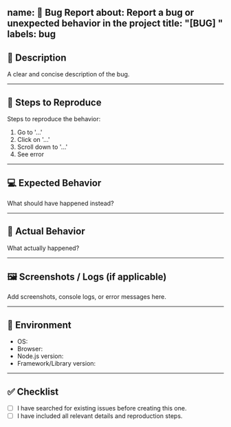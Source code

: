 
name: 🐛 Bug Report
about: Report a bug or unexpected behavior in the project
title: "[BUG] <short description>"
labels: bug
---

## 🐞 Description

A clear and concise description of the bug.

---

## 🔁 Steps to Reproduce

Steps to reproduce the behavior:
1. Go to '...'
2. Click on '...'
3. Scroll down to '...'
4. See error

---

## 💻 Expected Behavior

What should have happened instead?

---

## 🧠 Actual Behavior

What actually happened?

---

## 🖼️ Screenshots / Logs (if applicable)

Add screenshots, console logs, or error messages here.

---

## 🧩 Environment

- OS:  
- Browser:  
- Node.js version:  
- Framework/Library version:  

---

## ✅ Checklist

- [ ] I have searched for existing issues before creating this one.  
- [ ] I have included all relevant details and reproduction steps.  
